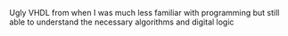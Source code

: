 Ugly VHDL from when I was much less familiar with programming but still able to understand the necessary algorithms and digital logic
